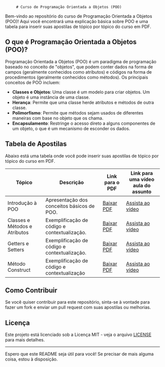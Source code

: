          # Curso de Programação Orientada a Objetos (POO)

Bem-vindo ao repositório do curso de Programação Orientada a Objetos (POO)! Aqui você encontrará uma explicação básica sobre POO e uma tabela para inserir suas apostilas de tópico por tópico do curso em PDF.

## O que é Programação Orientada a Objetos (POO)?

Programação Orientada a Objetos (POO) é um paradigma de programação baseado no conceito de "objetos", que podem conter dados na forma de campos (geralmente conhecidos como atributos) e códigos na forma de procedimentos (geralmente conhecidos como métodos). Os principais conceitos de POO incluem:

- **Classes e Objetos**: Uma classe é um modelo para criar objetos. Um objeto é uma instância de uma classe.
- **Herança**: Permite que uma classe herde atributos e métodos de outra classe.
- **Polimorfismo**: Permite que métodos sejam usados de diferentes maneiras com base no objeto que os chama.
- **Encapsulamento**: Restringe o acesso direto a alguns componentes de um objeto, o que é um mecanismo de esconder os dados.

## Tabela de Apostilas

Abaixo está uma tabela onde você pode inserir suas apostilas de tópico por tópico do curso em PDF.

| Tópico                      | Descrição                                                                 | Link para o PDF                                  | Link para uma vídeo aula do assunto             |
|-----------------------------|---------------------------------------------------------------------------|--------------------------------------------------|--------------------------------------------------|
| Introdução à POO            | Apresentação dos conceitos básicos de POO.                                | [Baixar PDF](APOSTILAS/INTRODUCAO-POO.pdf)       | [Assista ao vídeo](https://youtu.be/hzy_P_H-1CQ?si=6LTd-sWpNfqcK3Lc) |
| Classes e Métodos e Atríbutos| Exemplificação de código e contextualização.                             | [Baixar PDF](APOSTILAS/Classes-Atributos-Metodos.pdf)      | [Assista ao vídeo](https://youtu.be/eWW5M1n2Pq8?si=9Y1pjXkC6kADiA5y) |
| Getters e Setters           | Exemplificação de código e contextualização.                              | [Baixar PDF](APOSTILAS/Getters-Setters.pdf)      | [Assista ao vídeo](https://youtu.be/QaM22Qgo3gM?si=fM6pDPf3KeIihEgB) |
| Método Construct            | Exemplificação de código e contextualização                              | [Baixar PDF](APOSTILAS/Construct.pdf)            | [Assista ao vídeo](https://youtu.be/0D4sw2m1BZY?si=UQvIhLIpstemjI69) |


## Como Contribuir

Se você quiser contribuir para este repositório, sinta-se à vontade para fazer um fork e enviar um pull request com suas apostilas ou melhorias.

## Licença

Este projeto está licenciado sob a Licença MIT - veja o arquivo [LICENSE](LICENSE) para mais detalhes.

---

Espero que este README seja útil para você! Se precisar de mais alguma coisa, estou à disposição.
